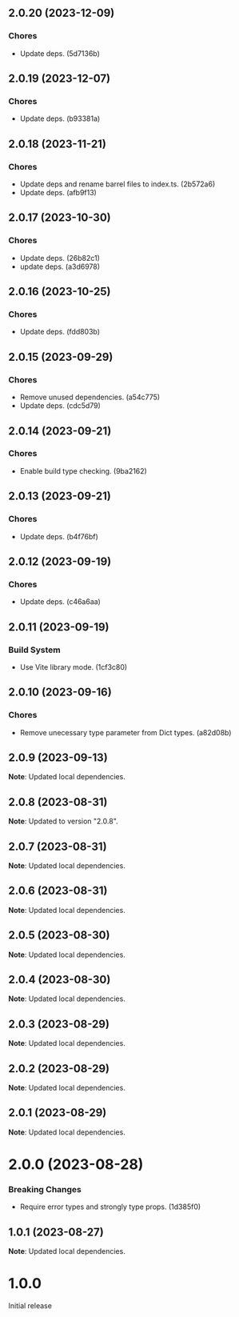 ## 2.0.20 (2023-12-09)

### Chores

- Update deps. (5d7136b)

## 2.0.19 (2023-12-07)

### Chores

- Update deps. (b93381a)

## 2.0.18 (2023-11-21)

### Chores

- Update deps and rename barrel files to index.ts. (2b572a6)
- Update deps. (afb9f13)

## 2.0.17 (2023-10-30)

### Chores

- Update deps. (26b82c1)
- update deps. (a3d6978)

## 2.0.16 (2023-10-25)

### Chores

- Update deps. (fdd803b)

## 2.0.15 (2023-09-29)

### Chores

- Remove unused dependencies. (a54c775)
- Update deps. (cdc5d79)

## 2.0.14 (2023-09-21)

### Chores

- Enable build type checking. (9ba2162)

## 2.0.13 (2023-09-21)

### Chores

- Update deps. (b4f76bf)

## 2.0.12 (2023-09-19)

### Chores

- Update deps. (c46a6aa)

## 2.0.11 (2023-09-19)

### Build System

- Use Vite library mode. (1cf3c80)

## 2.0.10 (2023-09-16)

### Chores

- Remove unecessary type parameter from Dict types. (a82d08b)

## 2.0.9 (2023-09-13)

**Note**: Updated local dependencies.

## 2.0.8 (2023-08-31)

**Note**: Updated to version "2.0.8".

## 2.0.7 (2023-08-31)

**Note**: Updated local dependencies.

## 2.0.6 (2023-08-31)

**Note**: Updated local dependencies.

## 2.0.5 (2023-08-30)

**Note**: Updated local dependencies.

## 2.0.4 (2023-08-30)

**Note**: Updated local dependencies.

## 2.0.3 (2023-08-29)

**Note**: Updated local dependencies.

## 2.0.2 (2023-08-29)

**Note**: Updated local dependencies.

## 2.0.1 (2023-08-29)

**Note**: Updated local dependencies.

# 2.0.0 (2023-08-28)

### Breaking Changes

- Require error types and strongly type props. (1d385f0)

## 1.0.1 (2023-08-27)

**Note**: Updated local dependencies.

# 1.0.0

Initial release
